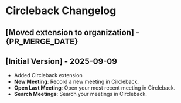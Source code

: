 # Circleback Changelog

## [Moved extension to organization] - {PR_MERGE_DATE}

## [Initial Version] - 2025-09-09

- Added Circleback extension
- **New Meeting**: Record a new meeting in Circleback.
- **Open Last Meeting**: Open your most recent meeting in Circleback.
- **Search Meetings**: Search your meetings in Circleback.
